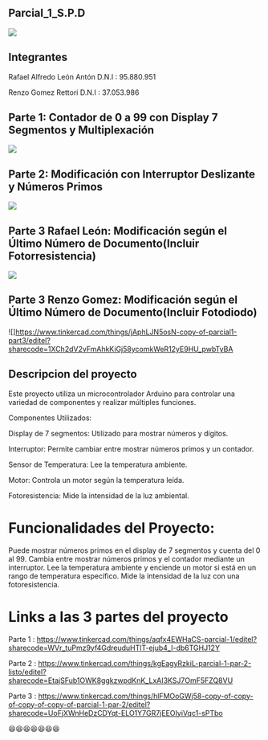 ## Parcial_1_S.P.D

![](https://github.com/rleonanton/Parcial_1_p_S.P.D/blob/main/arduino-1128227_1920.jpg)

## Integrantes

Rafael Alfredo León Antón
D.N.I : 95.880.951

Renzo Gomez Rettori
D.N.I : 37.053.986

## Parte 1: Contador de 0 a 99 con Display 7 Segmentos y Multiplexación

![](https://github.com/rleonanton/Parcial_1_p_S.P.D/blob/main/Captura%20de%20pantalla%202023-10-18%20121543.png)


## Parte 2: Modificación con Interruptor Deslizante y Números Primos

![](https://github.com/rleonanton/Parcial_1_p_S.P.D/blob/main/Captura%20de%20pantalla%202023-10-18%20122351.png)

## Parte 3 Rafael León: Modificación según el Último Número de Documento(Incluir Fotorresistencia)

![](https://github.com/rleonanton/Parcial_1_p_S.P.D/blob/main/Captura%20de%20pantalla%202023-10-18%20122559.png)

## Parte 3 Renzo Gomez: Modificación según el Último Número de Documento(Incluir Fotodiodo)

![]https://www.tinkercad.com/things/jAphLJN5osN-copy-of-parcial1-part3/editel?sharecode=1XCh2dV2vFmAhkKiGj58ycomkWeR12yE9HU_pwbTyBA

## Descripcion del proyecto

Este proyecto utiliza un microcontrolador Arduino para controlar una variedad de componentes y realizar múltiples funciones. 

Componentes Utilizados:

Display de 7 segmentos: Utilizado para mostrar números y dígitos.

Interruptor: Permite cambiar entre mostrar números primos y un contador.

Sensor de Temperatura: Lee la temperatura ambiente.

Motor: Controla un motor según la temperatura leída.

Fotoresistencia: Mide la intensidad de la luz ambiental.

# Funcionalidades del Proyecto:

Puede mostrar números primos en el display de 7 segmentos y cuenta del 0 al 99.
Cambia entre mostrar números primos y el contador mediante un interruptor.
Lee la temperatura ambiente y enciende un motor si está en un rango de temperatura específico.
Mide la intensidad de la luz con una fotoresistencia.

# Links a las 3 partes del proyecto

Parte 1 : https://www.tinkercad.com/things/aqfx4EWHaCS-parcial-1/editel?sharecode=WVr_tuPmz9yf4GdreuduHTlT-ejub4_I-db6TGHJ12Y

Parte 2 : https://www.tinkercad.com/things/kgEagyRzkiL-parcial-1-par-2-listo/editel?sharecode=EtajSFub1OWK8ggkzwpdKnK_LxAI3KSJ7OmF5FZQ8VU

Parte 3 : https://www.tinkercad.com/things/hlFMOoGWj58-copy-of-copy-of-copy-of-copy-of-parcial-1-par-2/editel?sharecode=UoFjXWnHeDzCDYqt-ELO1Y7GR7jEEOIyiVqc1-sPTbo

:satisfied::satisfied::satisfied::satisfied::satisfied::satisfied::satisfied:

